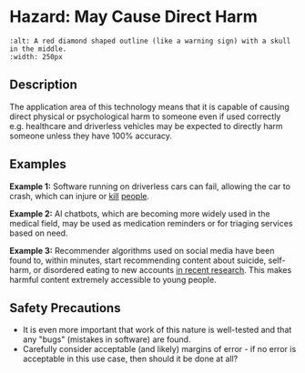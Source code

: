 # Hazard: May Cause Direct Harm

```{image} ../../images/hazards/direct-harm.png
:alt: A red diamond shaped outline (like a warning sign) with a skull in the middle.
:width: 250px
```

## Description

The application area of this technology means that it is capable of causing direct physical or psychological harm to someone even if used correctly e.g. healthcare and driverless vehicles may be expected to directly harm someone unless they have 100% accuracy.


## Examples

__Example 1:__ Software running on driverless cars can fail, allowing the car to crash, which can injure or [kill](https://www.nytimes.com/2021/04/18/business/tesla-fatal-crash-texas.html) [people](https://www.bbc.co.uk/news/technology-54175359).

__Example 2:__ AI chatbots, which are becoming more widely used in the medical field, may be used as medication reminders or for triaging services based on need. 

__Example 3:__ Recommender algorithms used on social media have been found to, within minutes, start recommending content about suicide, self-harm, or disordered eating to new accounts [in recent research](https://counterhate.com/research/deadly-by-design/). This makes harmful content extremely accessible to young people. 


## Safety Precautions

- It is even more important that work of this nature is well-tested and that any "bugs" (mistakes in software) are found.  
- Carefully consider acceptable (and likely) margins of error - if no error is acceptable in this use case, then should it be done at all? 